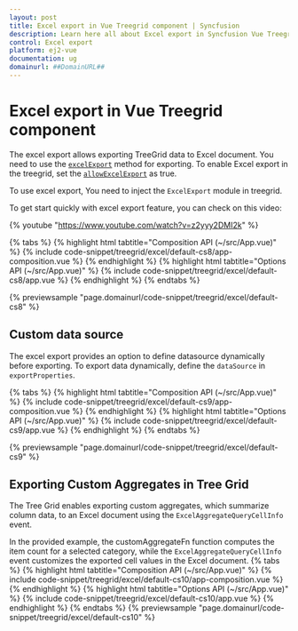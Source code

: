 ```yaml
---
layout: post
title: Excel export in Vue Treegrid component | Syncfusion
description: Learn here all about Excel export in Syncfusion Vue Treegrid component of Syncfusion Essential JS 2 and more.
control: Excel export 
platform: ej2-vue
documentation: ug
domainurl: ##DomainURL##
---
```


# Excel export in Vue Treegrid component

The excel export allows exporting TreeGrid data to Excel document. You need to use the [`excelExport`](https://ej2.syncfusion.com/vue/documentation/api/treegrid/#excelexport) method for exporting. To enable Excel export in the treegrid, set the [`allowExcelExport`](https://ej2.syncfusion.com/vue/documentation/api/treegrid/#allowexcelexport-boolean) as true.

To use excel export, You need to inject the `ExcelExport` module in treegrid.

To get start quickly with excel export feature, you can check on this video:

{% youtube "https://www.youtube.com/watch?v=z2yyy2DMI2k" %}

{% tabs %}
{% highlight html tabtitle="Composition API (~/src/App.vue)" %}
{% include code-snippet/treegrid/excel/default-cs8/app-composition.vue %}
{% endhighlight %}
{% highlight html tabtitle="Options API (~/src/App.vue)" %}
{% include code-snippet/treegrid/excel/default-cs8/app.vue %}
{% endhighlight %}
{% endtabs %}
        
{% previewsample "page.domainurl/code-snippet/treegrid/excel/default-cs8" %}

## Custom data source

The excel export provides an option to define datasource dynamically before exporting. To export data dynamically, define the `dataSource` in `exportProperties`.

{% tabs %}
{% highlight html tabtitle="Composition API (~/src/App.vue)" %}
{% include code-snippet/treegrid/excel/default-cs9/app-composition.vue %}
{% endhighlight %}
{% highlight html tabtitle="Options API (~/src/App.vue)" %}
{% include code-snippet/treegrid/excel/default-cs9/app.vue %}
{% endhighlight %}
{% endtabs %}
        
{% previewsample "page.domainurl/code-snippet/treegrid/excel/default-cs9" %}

## Exporting Custom Aggregates in Tree Grid  
The Tree Grid enables exporting custom aggregates, which summarize column data, to an Excel document using the `ExcelAggregateQueryCellInfo` event.  
 
In the provided example, the customAggregateFn function computes the item count for a selected category, while the `ExcelAggregateQueryCellInfo` event customizes the exported cell values in the Excel document.
{% tabs %}
{% highlight html tabtitle="Composition API (~/src/App.vue)" %}
{% include code-snippet/treegrid/excel/default-cs10/app-composition.vue %}
{% endhighlight %}
{% highlight html tabtitle="Options API (~/src/App.vue)" %}
{% include code-snippet/treegrid/excel/default-cs10/app.vue %}
{% endhighlight %}
{% endtabs %}
{% previewsample "page.domainurl/code-snippet/treegrid/excel/default-cs10" %}